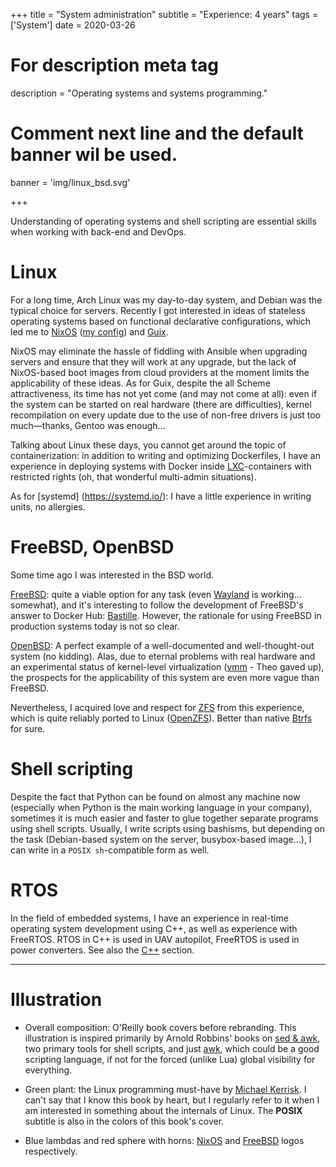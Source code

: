 +++
title = "System administration"
subtitle = "Experience: 4 years"
tags = ['System']
date = 2020-03-26

# For description meta tag
description = "Operating systems and systems programming."

# Comment next line and the default banner wil be used.
banner = 'img/linux_bsd.svg'

+++

Understanding of operating systems and shell scripting are essential skills when working with back-end and DevOps.

# Linux

For a long time, Arch Linux was my day-to-day system, and Debian was the typical choice for servers. Recently I got interested in ideas of stateless operating systems based on functional declarative configurations, which led me to [NixOS](https://nixos.org/) ([my config](https://git.sr.ht/~alekfed/nix-config)) and [Guix](https://guix.gnu.org/).

NixOS may eliminate the hassle of fiddling with Ansible when upgrading servers and ensure that they will work at any upgrade, but the lack of NixOS-based boot images from cloud providers at the moment limits the applicability of these ideas. As for Guix, despite the all Scheme attractiveness, its time has not yet come (and may not come at all): even if the system can be started on real hardware (there are difficulties), kernel recompilation on every update due to the use of non-free drivers is just too much—thanks, Gentoo was enough...

Talking about Linux these days, you cannot get around the topic of containerization: in addition to writing and optimizing Dockerfiles, I have an experience in deploying systems with Docker inside [LXC](https://linuxcontainers.org/)-containers with restricted rights (oh, that wonderful multi-admin situations).

As for [systemd] (https://systemd.io/): I have a little experience in writing units, no allergies.

# FreeBSD, OpenBSD

Some time ago I was interested in the BSD world.

[FreeBSD](https://www.freebsd.org/): quite a viable option for any task (even [Wayland](https://wayland.freedesktop.org/) is working... somewhat), and it's interesting to follow the development of FreeBSD's answer to Docker Hub: [Bastille](https://bastillebsd.org/). However, the rationale for using FreeBSD in production systems today is not so clear.

[OpenBSD](https://www.openbsd.org/): A perfect example of a well-documented and well-thought-out system (no kidding). Alas, due to eternal problems with real hardware and an experimental status of kernel-level virtualization ([vmm](http://man.openbsd.org/vmm.4) - Theo gaved up), the prospects for the applicability of this system are even more vague than FreeBSD.

Nevertheless, I acquired love and respect for [ZFS](https://en.wikipedia.org/wiki/ZFS) from this experience, which is quite reliably ported to Linux ([OpenZFS](https://openzfs.org/wiki/Main_Page)). Better than native [Btrfs](https://btrfs.wiki.kernel.org/index.php/Main_Page) for sure.

# Shell scripting

Despite the fact that Python can be found on almost any machine now (especially when Python is the main working language in your company), sometimes it is much easier and faster to glue together separate programs using shell scripts. Usually, I write scripts using bashisms, but depending on the task (Debian-based system on the server, busybox-based image...), I can write in a `POSIX sh`-compatible form as well.

# RTOS

In the field of embedded systems, I have an experience in real-time operating system development using C++, as well as experience with FreeRTOS. RTOS in C++ is used in UAV autopilot, FreeRTOS is used in power converters. See also the [C++](/skills/cpp/) section.

___
# Illustration

- Overall composition: O'Reilly book covers before rebranding. This illustration is inspired primarily by Arnold Robbins' books on [sed & awk](https://www.amazon.com/sed-awk-Dale-Dougherty/dp/1565922255/), two primary tools for shell scripts, and just [awk](https://www.amazon.com/Effective-awk-Programming-Universal-Processing/dp/1491904615/), which could be a good scripting language, if not for the forced (unlike Lua) global visibility for everything.

- Green plant: the Linux programming must-have by [Michael Kerrisk](https://www.amazon.com/Linux-Programming-Interface-System-Handbook/dp/1593272200/). I can't say that I know this book by heart, but I regularly refer to it when I am interested in something about the internals of Linux. The **POSIX** subtitle is also in the colors of this book's cover.

- Blue lambdas and red sphere with horns: [NixOS](https://nixos.org/) and [FreeBSD](https://www.freebsd.org/) logos respectively.
